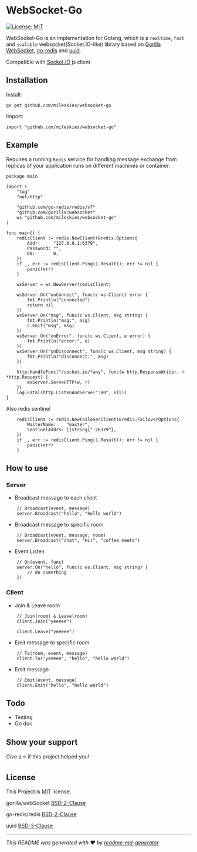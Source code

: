 # WebSocket-Go
<p>
  <a href="#" target="_blank">
    <img alt="License: MIT" src="https://img.shields.io/badge/License-MIT-yellow.svg" />
  </a>
</p>

WebSocket-Go is an implementation for Golang, which is a `realtime`, `fast` and `scalable` websocket(Socket.IO-like) library based on [Gorilla WebSocket](https://github.com/gorilla/websocket), [go-redis](https://github.com/go-redis/redis) and [uuid](https://github.com/google/uuid).

Compatible with [Socket.IO](https://socket.io/) js client

## Installation
Install:
```
go get github.com/mileskies/websocket-go
```

Import:
```
import "github.com/mileskies/websocket-go"
```


## Example

Requires a running `Redis` service for handling message exchange from replicas of your application runs on different machines or container.

```
package main

import (
    "log"
    "net/http"

    "github.com/go-redis/redis/v7"
    "github.com/gorilla/websocket"
    ws "github.com/mileskies/websocket-go"
)

func main() {
    redisClient := redis.NewClient(&redis.Options{
        Addr:     "127.0.0.1:6379",
        Password: "",
        DB:       0,
    })
    if _, err := redisClient.Ping().Result(); err != nil {
        panic(err)
    }

    wsServer = ws.NewServer(redisClient)

    wsServer.On("onConnect", func(c ws.Client) error {
		fmt.Println("connected")
		return nil
	})
	wsServer.On("msg", func(c ws.Client, msg string) {
		fmt.Println("msg:", msg)
		c.Emit("msg", msg)
	})
	wsServer.On("onError", func(c ws.Client, e error) {
		fmt.Println("error:", e)
	})
	wsServer.On("onDisconnect", func(c ws.Client, msg string) {
		fmt.Println("disconnect:", msg)
	})

    http.HandleFunc("/socket.io/*any", func(w http.ResponseWriter, r *http.Request) {
        wsServer.ServeHTTP(w, r)
    })
    log.Fatal(http.ListenAndServe(":80", nil))
}
```

Also redis sentinel
```
    redisClient := redis.NewFailoverClient(&redis.FailoverOptions{
        MasterName:    "master",
        SentinelAddrs: []string{":26379"},
    })
    if _, err := redisClient.Ping().Result(); err != nil {
        panic(err)
    }
```

## How to use

### Server

- Broadcast message to each client
```
    // Broadcast(event, message)
    server.Broadcast("hello", "hello world")
```

- Broadcast message to specific room
```
    // Broadcast(event, message, room)
    server.Broadcast("chat", "Hi!", "coffee meets")
```

- Event Listen
```
    // On(event, func)
    server.On("hello", func(c ws.Client, msg string) {
        // do something
    })
```

### Client

- Join & Leave room
```
    // Join(room) & Leave(room)
    client.Join("yeeeee")

    client.Leave("yeeeee")
```

- Emit message to specific room
```
    // To(room, event, message)
    client.To("yeeeee", "hello", "hello world")
```

- Emit message
```
    // Emit(event, message)
    client.Emit("hello", "hello world")
```

## Todo
- Testing
- Go doc

## Show your support

Give a ⭐️ if this project helped you!

## License
This Project is [MIT](LICENSE) license.

gorilla/webSocket [BSD-2-Clause](https://github.com/gorilla/websocket/blob/master/LICENSE)

go-redis/redis [BSD-2-Clause](https://github.com/go-redis/redis/blob/master/LICENSE)

uuid [BSD-3-Clause](https://github.com/google/uuid/blob/master/LICENSE)

***
_This README was generated with ❤️ by [readme-md-generator](https://github.com/kefranabg/readme-md-generator)_